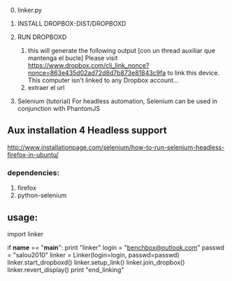 
0. linker.py 

1. INSTALL DROPBOX-DIST/DROPBOXD

2. RUN DROPBOXD
    1. this will generate the following output [con un thread auxiliar que mantenga el bucle]
        Please visit https://www.dropbox.com/cli_link_nonce?nonce=863e435d02ad72d8d7b873e81843c9fa to link this device.
        This computer isn't linked to any Dropbox account...
    2. extraer el url 





1. Selenium (tutorial) For headless automation, Selenium can be used in conjunction with PhantomJS

## Aux installation 4 Headless support

http://www.installationpage.com/selenium/how-to-run-selenium-headless-firefox-in-ubuntu/



### dependencies:

1. firefox
2. python-selenium




## usage:


import linker

if __name__ == "__main__":
    print "linker"
    login = "benchbox@outlook.com"
    passwd = "salou2010"
    linker = Linker(login=login, passwd=passwd)
    linker.start_dropboxd()
    linker.setup_link()
    linker.join_dropbox()
    linker.revert_display()
    print "end_linking"
